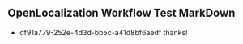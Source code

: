 ## OpenLocalization Workflow Test MarkDown
* df91a779-252e-4d3d-bb5c-a41d8bf6aedf 
thanks!<!--HONumber=Mar16_HO2-->
